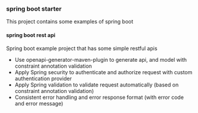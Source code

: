 ### spring boot starter
This project contains some examples of spring boot

#### spring boot rest api
Spring boot example project that has some simple restful apis
- Use openapi-generator-maven-plugin to generate api, and model with constraint annotation validation
- Apply Spring security to authenticate and authorize request with custom authentication provider
- Apply Spring validation to validate request automatically (based on constraint annotation validation)
- Consistent error handling and error response format (with error code and error message)